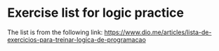 # Exercise list for logic practice

The list is from the following link: 
https://www.dio.me/articles/lista-de-exercicios-para-treinar-logica-de-programacao


